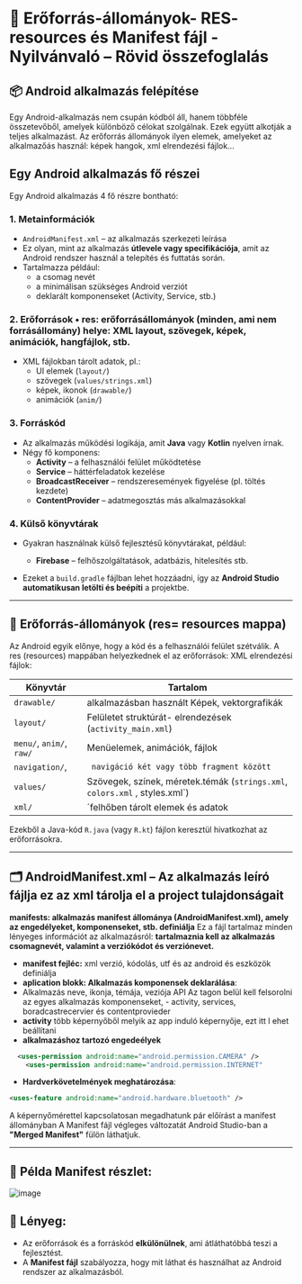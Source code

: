 
# 📁 Erőforrás-állományok- RES- resources  és Manifest fájl - Nyilvánvaló  – Rövid összefoglalás

## 📦 Android alkalmazás felépítése 
Egy Android-alkalmazás nem csupán kódból áll, hanem többféle összetevőből, amelyek különböző célokat szolgálnak. 
Ezek együtt alkotják a teljes alkalmazást.
Az erőforrás állományok ilyen elemek, amelyeket az alkalmazőás használ: képek hangok, xml elrendezési fájlok...

## Egy Android alkalmazás fő részei

Egy Android alkalmazás 4 fő részre bontható:

### 1. **Metainformációk**
- `AndroidManifest.xml` – az alkalmazás szerkezeti leírása  
- Ez olyan, mint az alkalmazás **útlevele vagy specifikációja**, amit az Android rendszer használ a telepítés és futtatás során.  
- Tartalmazza például:
  - a csomag nevét
  - a minimálisan szükséges Android verziót
  - deklarált komponenseket (Activity, Service, stb.)

### 2. **Erőforrások** •	res: erőforrásállományok (minden, ami nem forrásállomány) helye: XML layout, szövegek, képek, animációk, hangfájlok, stb. 
- XML fájlokban tárolt adatok, pl.:
  - UI elemek (`layout/`)
  - szövegek (`values/strings.xml`)
  - képek, ikonok (`drawable/`)
  - animációk (`anim/`)

### 3. **Forráskód**
- Az alkalmazás működési logikája, amit **Java** vagy **Kotlin** nyelven írnak.
- Négy fő komponens:
  - **Activity** – a felhasználói felület működtetése
  - **Service** – háttérfeladatok kezelése
  - **BroadcastReceiver** – rendszeresemények figyelése (pl. töltés kezdete)
  - **ContentProvider** – adatmegosztás más alkalmazásokkal

### 4. **Külső könyvtárak**
- Gyakran használnak külső fejlesztésű könyvtárakat, például:
  - **Firebase** – felhőszolgáltatások, adatbázis, hitelesítés stb.

- Ezeket a `build.gradle` fájlban lehet hozzáadni, így az **Android Studio automatikusan letölti és beépíti** a projektbe.


---

## 🎨 Erőforrás-állományok (res= resources mappa)

Az Android egyik előnye, hogy a kód és a felhasználói felület szétválik.
A res (resources) mappában helyezkednek el az erőforrások: XML elrendezési fájlok:

| Könyvtár | Tartalom |
|----------|----------|
| `drawable/` | alkalmazásban használt  Képek, vektorgrafikák |
| `layout/` | Felületet struktúrát-  elrendezések (`activity_main.xml`) |
| `menu/`, `anim/`, `raw/` | Menüelemek, animációk, fájlok |
| `navigation/`, |` navigáció két vagy több fragment között`|
| `values/` | Szövegek, színek, méretek.témák (`strings.xml`, `colors.xml` , styles.xml`) |
| `xml/` | ´felhőben tárolt elemek és adatok |


Ezekből a Java-kód `R.java` (vagy `R.kt`) fájlon keresztül hivatkozhat az erőforrásokra.

---

## 🗂️ AndroidManifest.xml – Az alkalmazás leíró fájlja ez az xml tárolja el a project tulajdonságait
**manifests: alkalmazás manifest állománya (AndroidManifest.xml), amely az engedélyeket, komponenseket, stb. definiálja**
Ez a fájl tartalmaz minden lényeges információt az alkalmazásról:
**tartalmaznia kell az alkalmazás csomagnevét, valamint a verziókódot és verziónevet.**
- **manifest fejléc:** xml verzió, kódolás, utf és az android és eszközök definiálja
- **aplication blokk: Alkalmazás komponensek deklarálása**:
- Alkalmazás neve, ikonja, témája, veziója API Az <application> tagon belül kell felsorolni az egyes alkalmazás komponenseket, - activity, services, boradcastrecervier és contentprovieder
- **activity** több képernyőből melyik az app induló képernyője, ezt itt l ehet beállítani 
- **alkalmazáshoz tartozó engedeélyek**
```xml
  <uses-permission android:name="android.permission.CAMERA" />
    <uses-permission android:name="android.permission.INTERNET"
```
- **Hardverkövetelmények meghatározása**:
```xml
<uses-feature android:name="android.hardware.bluetooth" />
```

A képernyőmérettel kapcsolatosan megadhatunk pár előírást a manifest állományban
A Manifest fájl végleges változatát Android Studio-ban a **"Merged Manifest"** fülön láthatjuk.

---

## 📌 Példa Manifest részlet:


![image](https://github.com/user-attachments/assets/94dc0191-4dc5-4f4d-b8ed-33f0700f2438)



## 🧠 Lényeg:
- Az erőforrások és a forráskód **elkülönülnek**, ami átláthatóbbá teszi a fejlesztést.
- A **Manifest fájl** szabályozza, hogy mit láthat és használhat az Android rendszer az alkalmazásból.
